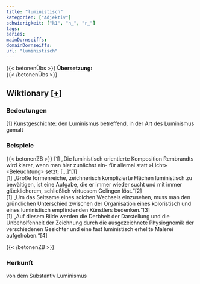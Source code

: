 ```yaml
---
title: "luministisch"
kategorien: ["Adjektiv"]
schwierigkeit: ["k1", "h_", "r_"]
tags:
series:
mainDornseiffs:
domainDornseiffs:
url: "luministisch"
---
```


{{< betonenÜbs >}}
**Übersetzung:**  
{{< /betonenÜbs >}}

## Wiktionary [[+](https://de.wiktionary.org/wiki/luministisch)]

### Bedeutungen
[1] Kunstgeschichte: den Luminismus betreffend, in der Art des Luminismus gemalt  

### Beispiele
{{< betonenZB >}}
[1] „Die luministisch orientierte Komposition Rembrandts wird klarer, wenn man hier zunächst ein- für allemal statt »Licht» «Beleuchtung» setzt; […]“[1]  
[1] „Große formenreiche, zeichnerisch komplizierte Flächen luministisch zu bewältigen, ist eine Aufgabe, die er immer wieder sucht und mit immer glücklicherem, schließlich virtuosem Gelingen löst.“[2]  
[1] „Um das Seltsame eines solchen Wechsels einzusehen, muss man den gründlichen Unterschied zwischen der Organisation eines koloristisch und eines luministisch empfindenden Künstlers bedenken.“[3]  
[1] „Auf diesem Bilde werden die Derbheit der Darstellung und die Unbeholfenheit der Zeichnung durch die ausgezeichnete Physiognomik der verschiedenen Gesichter und eine fast luministisch erhellte Malerei aufgehoben.“[4]  

{{< /betonenZB >}}
### Herkunft
  
von dem Substantiv Luminismus  


